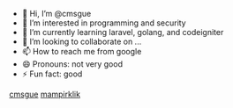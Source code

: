 - 👋 Hi, I’m @cmsgue
- 👀 I’m interested in programming and security
- 🌱 I’m currently learning laravel, golang, and codeigniter
- 💞️ I’m looking to collaborate on ...
- 📫 How to reach me from google
- 😄 Pronouns: not very good
- ⚡ Fun fact: good

[cmsgue](https://cmsgue.id)
[mampirklik](https://www.mampirklik.com)
<!---
cmsgue/cmsgue is a ✨ special ✨ repository because its `README.md` (this file) appears on your GitHub profile.
You can click the Preview link to take a look at your changes.
--->
